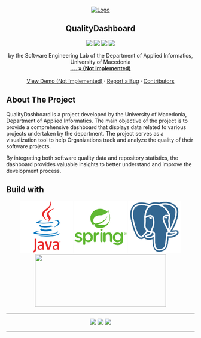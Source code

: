 <!-- PROJECT LOGO -->
<br />
<div align="center">
  <a href="https://github.com/othneildrew/Best-README-Template">
    <img src="https://github.com/SE-UoM/quality-dashboard/assets/77233507/7904ff64-10ce-43ed-8835-705a09afec2f" alt="Logo" width="180" height="auto">
  </a>
  
  <h2 align="center">QualityDashboard</h2>
  <p style="align:center;">
    <img src="https://img.shields.io/github/contributors/SE-UoM/quality-dashboard?style=for-the-badge"/>
    <img src="https://img.shields.io/github/forks/SE-UoM/quality-dashboard?style=for-the-badge"/>
    <img src="https://img.shields.io/github/stars/SE-UoM/quality-dashboard?style=for-the-badge"/>
    <img src="https://img.shields.io/github/issues/SE-UoM/quality-dashboard?style=for-the-badge"/>
  </p>
  
  <p align="center">
    by the Software Engineering Lab of the Department of Applied Informatics, University of Macedonia
    <br />
    <a href="https://github.com/SE-UoM/quality-dashboar"><strong>.... » (Not Implemented)</strong></a>
    <br />
    <br />
    <a href="https://github.com/SE-UoM/quality-dashboard">View Demo (Not Implemented)</a>
    ·
    <a href="https://github.com/SE-UoM/quality-dashboard/discussions/categories/bug-report">Report a Bug</a>
    ·
    <a href="https://github.com/SE-UoM/quality-dashboard/graphs/contributors">Contributors</a>
  </p>

  
</div>

## About The Project
QualityDashboard is a project developed by the University of Macedonia, Department of Applied Informatics. The main objective of the project is to provide a comprehensive dashboard that displays data related to various projects undertaken by the department. The project serves as a visualization tool to help Organizations track and analyze the quality of their software projects. 

By integrating both software quality data and repository statistics, the dashboard provides valuable insights to better understand and improve the development process.

## Build with
<div align="center">
  <img style="height:10em; width:auto;" src="https://github.com/devicons/devicon/blob/master/icons/java/java-original-wordmark.svg"/>
  <img style="height:10em; width:auto;" src="https://github.com/devicons/devicon/blob/master/icons/spring/spring-original-wordmark.svg"/>
  <img style="height:10em; width:auto;" src="https://github.com/devicons/devicon/blob/master/icons/postgresql/postgresql-plain.svg"/>
  <img style="height:10em; width:25em;" src="https://assets-eu-01.kc-usercontent.com/b41f2e46-b5e6-01a3-0879-16969c63381e/aedb7b5e-8556-4840-a69c-bce396891b0e/sonar-logo-horizontal-dark-bg.svg?w=170&h=42&auto=format&fit=crop"/>
</div>

<hr/>
<div align="center">
  <img style="height:7em; width:auto;" src="https://www.uom.gr/site/images/logo.png"/>
  <img style="height:7em; width:auto;" src="https://sde.uom.gr/wp-content/uploads/2016/10/sde-banner.png"/>
  <img style="height:7em; width:auto;" src="https://www.uom.gr/site/images/logo.png"/>
</div>
<hr/>


<!-- MARKDOWN LINKS & IMAGES -->
<!-- https://www.markdownguide.org/basic-syntax/#reference-style-links -->
[contributors-shield]: https://img.shields.io/github/contributors/SE-UoM/quality-dashboard?style=for-the-badge
[contributors-url]: https://github.com/SE-UoM/quality-dashboard/graphs/contributors

[forks-shield]: https://img.shields.io/github/forks/SE-UoM/quality-dashboard?style=for-the-badge
[forks-url]: https://github.com/SE-UoM/quality-dashboard/forks

[stars-shield]: https://img.shields.io/github/stars/SE-UoM/quality-dashboard?style=for-the-badge
[stars-url]: https://github.com/SE-UoM/quality-dashboard/stargazers

[issues-shield]: https://img.shields.io/github/issues/SE-UoM/quality-dashboard?style=for-the-badge
[issues-url]: https://github.com/SE-UoM/quality-dashboard/issues
